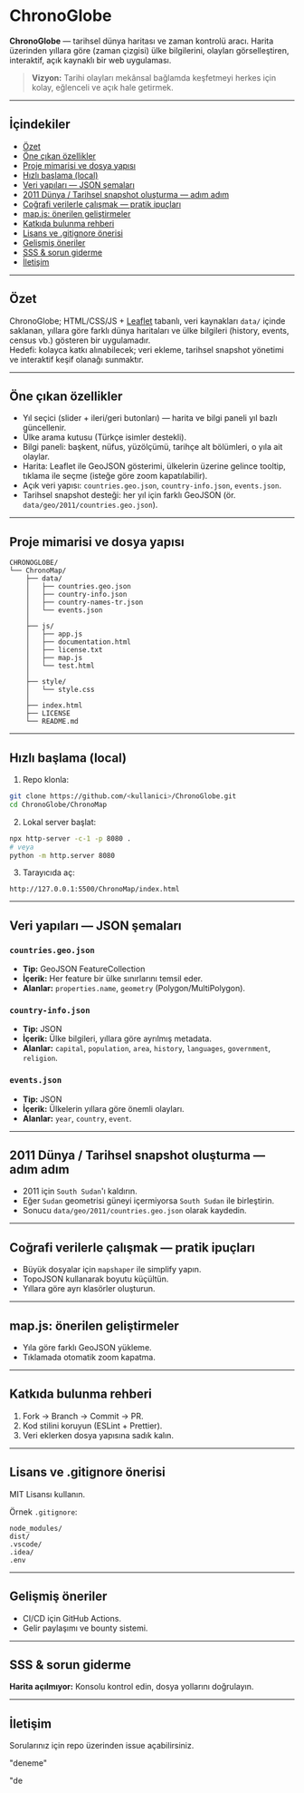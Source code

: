# ChronoGlobe

**ChronoGlobe** — tarihsel dünya haritası ve zaman kontrolü aracı. Harita üzerinden yıllara göre (zaman çizgisi) ülke bilgilerini, olayları görselleştiren, interaktif, açık kaynaklı bir web uygulaması.

> **Vizyon:** Tarihi olayları mekânsal bağlamda keşfetmeyi herkes için kolay, eğlenceli ve açık hale getirmek.

---

## İçindekiler

- [Özet](#özet)  
- [Öne çıkan özellikler](#öne-çıkan-özellikler)  
- [Proje mimarisi ve dosya yapısı](#proje-mimarisi-ve-dosya-yapısı)  
- [Hızlı başlama (local)](#hızlı-başlama-local)  
- [Veri yapıları — JSON şemaları](#veri-yapıları--json-şemaları)  
- [2011 Dünya / Tarihsel snapshot oluşturma — adım adım](#2011-dünya--tarihsel-snapshot-oluşturma--adım-adım)  
- [Coğrafi verilerle çalışmak — pratik ipuçları](#coğrafi-verilerle-çalışmak--pratik-ipuçları)  
- [map.js: önerilen geliştirmeler](#mapjs-önerilen-geliştirmeler)  
- [Katkıda bulunma rehberi](#katkıda-bulunma-rehberi)  
- [Lisans ve .gitignore önerisi](#lisans-ve-gitignore-önerisi)  
- [Gelişmiş öneriler](#gelişmiş-öneriler)  
- [SSS & sorun giderme](#sss--sorun-giderme)  
- [İletişim](#iletişim)  

---

## Özet

ChronoGlobe; HTML/CSS/JS + [Leaflet](https://leafletjs.com) tabanlı, veri kaynakları `data/` içinde saklanan, yıllara göre farklı dünya haritaları ve ülke bilgileri (history, events, census vb.) gösteren bir uygulamadır.  
Hedefi: kolayca katkı alınabilecek; veri ekleme, tarihsel snapshot yönetimi ve interaktif keşif olanağı sunmaktır.

---

## Öne çıkan özellikler

- Yıl seçici (slider + ileri/geri butonları) — harita ve bilgi paneli yıl bazlı güncellenir.
- Ülke arama kutusu (Türkçe isimler destekli).
- Bilgi paneli: başkent, nüfus, yüzölçümü, tarihçe alt bölümleri, o yıla ait olaylar.
- Harita: Leaflet ile GeoJSON gösterimi, ülkelerin üzerine gelince tooltip, tıklama ile seçme (isteğe göre zoom kapatılabilir).
- Açık veri yapısı: `countries.geo.json`, `country-info.json`, `events.json`.
- Tarihsel snapshot desteği: her yıl için farklı GeoJSON (ör. `data/geo/2011/countries.geo.json`).

---

## Proje mimarisi ve dosya yapısı

```
CHRONOGLOBE/
└── ChronoMap/
    ├── data/
    │   ├── countries.geo.json
    │   ├── country-info.json
    │   ├── country-names-tr.json
    │   └── events.json
    │
    ├── js/
    │   ├── app.js
    │   ├── documentation.html
    │   ├── license.txt
    │   ├── map.js
    │   └── test.html
    │
    ├── style/
    │   └── style.css
    │
    ├── index.html
    ├── LICENSE
    └── README.md
```

---

## Hızlı başlama (local)

1. Repo klonla:
```bash
git clone https://github.com/<kullanici>/ChronoGlobe.git
cd ChronoGlobe/ChronoMap
```

2. Lokal server başlat:
```bash
npx http-server -c-1 -p 8080 .
# veya
python -m http.server 8080
```

3. Tarayıcıda aç:
```
http://127.0.0.1:5500/ChronoMap/index.html
```

---

## Veri yapıları — JSON şemaları

### `countries.geo.json`
- **Tip:** GeoJSON FeatureCollection  
- **İçerik:** Her feature bir ülke sınırlarını temsil eder.  
- **Alanlar:** `properties.name`, `geometry` (Polygon/MultiPolygon).  

### `country-info.json`
- **Tip:** JSON  
- **İçerik:** Ülke bilgileri, yıllara göre ayrılmış metadata.  
- **Alanlar:** `capital`, `population`, `area`, `history`, `languages`, `government`, `religion`.  

### `events.json`
- **Tip:** JSON  
- **İçerik:** Ülkelerin yıllara göre önemli olayları.  
- **Alanlar:** `year`, `country`, `event`.  

---

## 2011 Dünya / Tarihsel snapshot oluşturma — adım adım

- 2011 için `South Sudan`'ı kaldırın.
- Eğer `Sudan` geometrisi güneyi içermiyorsa `South Sudan` ile birleştirin.
- Sonucu `data/geo/2011/countries.geo.json` olarak kaydedin.

---

## Coğrafi verilerle çalışmak — pratik ipuçları

- Büyük dosyalar için `mapshaper` ile simplify yapın.
- TopoJSON kullanarak boyutu küçültün.
- Yıllara göre ayrı klasörler oluşturun.

---

## map.js: önerilen geliştirmeler

- Yıla göre farklı GeoJSON yükleme.
- Tıklamada otomatik zoom kapatma.

---

## Katkıda bulunma rehberi

1. Fork → Branch → Commit → PR.
2. Kod stilini koruyun (ESLint + Prettier).
3. Veri eklerken dosya yapısına sadık kalın.

---

## Lisans ve .gitignore önerisi

MIT Lisansı kullanın.

Örnek `.gitignore`:
```
node_modules/
dist/
.vscode/
.idea/
.env
```

---

## Gelişmiş öneriler

- CI/CD için GitHub Actions.
- Gelir paylaşımı ve bounty sistemi.

---

## SSS & sorun giderme

**Harita açılmıyor:** Konsolu kontrol edin, dosya yollarını doğrulayın.

---

## İletişim

Sorularınız için repo üzerinden issue açabilirsiniz.

"deneme"



"de
